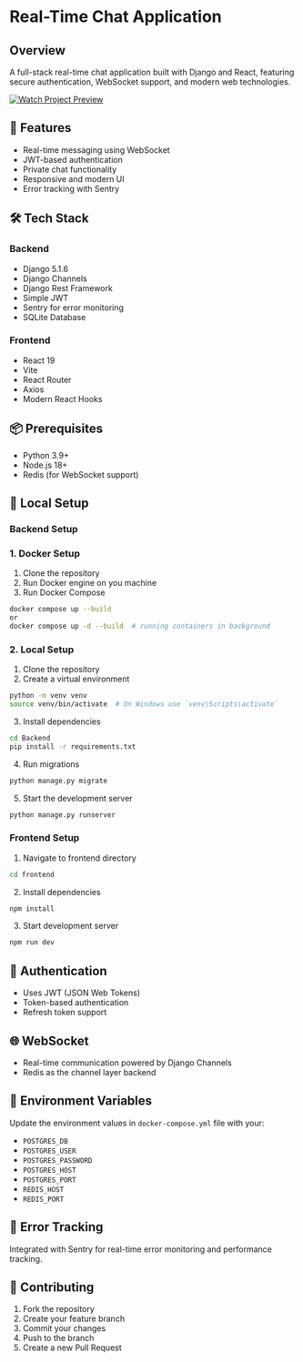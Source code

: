 # Real-Time Chat Application

## Overview

A full-stack real-time chat application built with Django and React, featuring secure authentication, WebSocket support, and modern web technologies.

[![Watch Project Preview](https://drive.google.com/file/d/1cYeG715FwKYGxJRcmwAa5QgL0ItP5tQI/view?usp=sharing)](https://drive.google.com/file/d/1ZGHFta0bDX-xGfc8RHqNrhsejPhnyJbt/view?usp=sharing)

## 🚀 Features

- Real-time messaging using WebSocket
- JWT-based authentication
- Private chat functionality
- Responsive and modern UI
- Error tracking with Sentry

## 🛠 Tech Stack

### Backend

- Django 5.1.6
- Django Channels
- Django Rest Framework
- Simple JWT
- Sentry for error monitoring
- SQLite Database

### Frontend

- React 19
- Vite
- React Router
- Axios
- Modern React Hooks

## 📦 Prerequisites

- Python 3.9+
- Node.js 18+
- Redis (for WebSocket support)

## 🔧 Local Setup

### Backend Setup

### 1. Docker Setup

1. Clone the repository
2. Run Docker engine on you machine
3. Run Docker Compose

```bash
docker compose up --build
or
docker compose up -d --build  # running containers in background
```

### 2. Local Setup

1. Clone the repository
2. Create a virtual environment

```bash
python -m venv venv
source venv/bin/activate  # On Windows use `venv\Scripts\activate`
```

3. Install dependencies

```bash
cd Backend
pip install -r requirements.txt
```

4. Run migrations

```bash
python manage.py migrate
```

5. Start the development server

```bash
python manage.py runserver
```

### Frontend Setup

1. Navigate to frontend directory

```bash
cd frontend
```

2. Install dependencies

```bash
npm install
```

3. Start development server

```bash
npm run dev
```

## 🔐 Authentication

- Uses JWT (JSON Web Tokens)
- Token-based authentication
- Refresh token support

## 🌐 WebSocket

- Real-time communication powered by Django Channels
- Redis as the channel layer backend

## 🚦 Environment Variables

Update the environment values in `docker-compose.yml` file with your:

- `POSTGRES_DB`
- `POSTGRES_USER`
- `POSTGRES_PASSWORD`
- `POSTGRES_HOST`
- `POSTGRES_PORT`
- `REDIS_HOST`
- `REDIS_PORT`

## 🐛 Error Tracking

Integrated with Sentry for real-time error monitoring and performance tracking.

## 🤝 Contributing

1. Fork the repository
2. Create your feature branch
3. Commit your changes
4. Push to the branch
5. Create a new Pull Request
